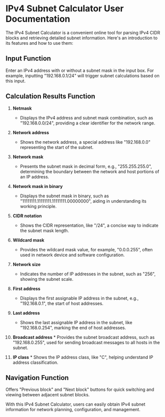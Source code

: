 # IPv4 Subnet Calculator User Documentation

The IPv4 Subnet Calculator is a convenient online tool for parsing IPv4 CIDR blocks and retrieving detailed subnet information. Here's an introduction to its features and how to use them:

## Input Function

Enter an IPv4 address with or without a subnet mask in the input box. For example, inputting "192.168.0.1/24" will trigger subnet calculations based on this input.

## Calculation Results Function

  1. **Netmask**
     * Displays the IPv4 address and subnet mask combination, such as "192.168.0.0/24", providing a clear identifier for the network range.

  2. **Network address**
     * Shows the network address, a special address like "192.168.0.0" representing the start of the subnet.

  3. **Network mask**
     * Presents the subnet mask in decimal form, e.g., "255.255.255.0", determining the boundary between the network and host portions of an IP address.

  4. **Network mask in binary**
     * Displays the subnet mask in binary, such as "11111111.11111111.11111111.00000000", aiding in understanding its working principle.

  5. **CIDR notation**
     * Shows the CIDR representation, like "/24", a concise way to indicate the subnet mask length.

  6. **Wildcard mask**
     * Provides the wildcard mask value, for example, "0.0.0.255", often used in network device and software configuration.

  7. **Network size**
     * Indicates the number of IP addresses in the subnet, such as "256", showing the subnet scale.

  8. **First address**
     * Displays the first assignable IP address in the subnet, e.g., "192.168.0.1", the start of host addresses.

  9. **Last address**
     * Shows the last assignable IP address in the subnet, like "192.168.0.254", marking the end of host addresses.

  10. **Broadcast address**
     * Provides the subnet broadcast address, such as "192.168.0.255", used for sending broadcast messages to all hosts in the subnet.

  11. **IP class**
     * Shows the IP address class, like "C", helping understand IP address classification.

## Navigation Function

Offers "Previous block" and "Next block" buttons for quick switching and viewing between adjacent subnet blocks.

With this IPv4 Subnet Calculator, users can easily obtain IPv4 subnet information for network planning, configuration, and management.